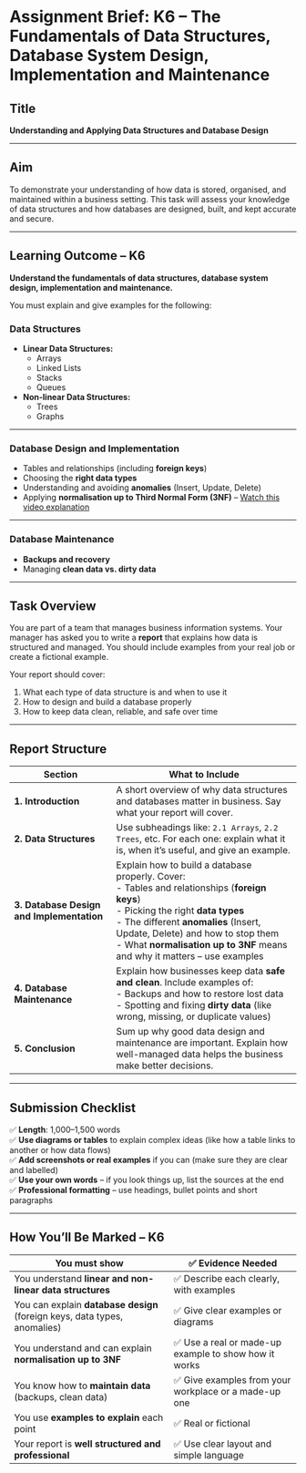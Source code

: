 # Assignment Brief: K6 – The Fundamentals of Data Structures, Database System Design, Implementation and Maintenance

## Title  
**Understanding and Applying Data Structures and Database Design**

---

## Aim  
To demonstrate your understanding of how data is stored, organised, and maintained within a business setting. This task will assess your knowledge of data structures and how databases are designed, built, and kept accurate and secure.

---

## Learning Outcome – K6  
**Understand the fundamentals of data structures, database system design, implementation and maintenance.**

You must explain and give examples for the following:

### Data Structures
- **Linear Data Structures:**
  - Arrays  
  - Linked Lists  
  - Stacks  
  - Queues  
- **Non-linear Data Structures:**
  - Trees  
  - Graphs  

---

### Database Design and Implementation
- Tables and relationships (including **foreign keys**)  
- Choosing the **right data types**  
- Understanding and avoiding **anomalies** (Insert, Update, Delete)  
- Applying **normalisation up to Third Normal Form (3NF)** – <a href="https://www.youtube.com/watch?v=GFQaEYEc8_8" target="_blank">Watch this video explanation</a>

---

### Database Maintenance
- **Backups and recovery**  
- Managing **clean data vs. dirty data**

---

## Task Overview  
You are part of a team that manages business information systems. Your manager has asked you to write a **report** that explains how data is structured and managed. You should include examples from your real job or create a fictional example.

Your report should cover:

1. What each type of data structure is and when to use it  
2. How to design and build a database properly  
3. How to keep data clean, reliable, and safe over time

---

## Report Structure

| Section | What to Include |
|---------|------------------|
| **1. Introduction** | A short overview of why data structures and databases matter in business. Say what your report will cover. |
| **2. Data Structures** | Use subheadings like: `2.1 Arrays`, `2.2 Trees`, etc. For each one: explain what it is, when it’s useful, and give an example. |
| **3. Database Design and Implementation** | Explain how to build a database properly. Cover: <br> - Tables and relationships (**foreign keys**) <br> - Picking the right **data types** <br> - The different **anomalies** (Insert, Update, Delete) and how to stop them <br> - What **normalisation up to 3NF** means and why it matters – use examples |
| **4. Database Maintenance** | Explain how businesses keep data **safe and clean**. Include examples of: <br> - Backups and how to restore lost data <br> - Spotting and fixing **dirty data** (like wrong, missing, or duplicate values) |
| **5. Conclusion** | Sum up why good data design and maintenance are important. Explain how well-managed data helps the business make better decisions. |

---

## Submission Checklist

✅ **Length**: 1,000–1,500 words  
✅ **Use diagrams or tables** to explain complex ideas (like how a table links to another or how data flows)  
✅ **Add screenshots or real examples** if you can (make sure they are clear and labelled)  
✅ **Use your own words** – if you look things up, list the sources at the end  
✅ **Professional formatting** – use headings, bullet points and short paragraphs  

---

## How You’ll Be Marked – K6

| You must show | ✅ Evidence Needed |
|---------------|-------------------|
| You understand **linear and non-linear data structures** | ✅ Describe each clearly, with examples |
| You can explain **database design** (foreign keys, data types, anomalies) | ✅ Give clear examples or diagrams |
| You understand and can explain **normalisation up to 3NF** | ✅ Use a real or made-up example to show how it works |
| You know how to **maintain data** (backups, clean data) | ✅ Give examples from your workplace or a made-up one |
| You use **examples to explain** each point | ✅ Real or fictional |
| Your report is **well structured and professional** | ✅ Use clear layout and simple language |

